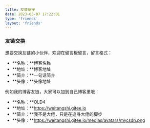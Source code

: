 ```yaml
---
title: 友情链接
date: 2023-03-07 17:22:01
type: 'friends'
layout: 'friends'
---
```


### 友链交换
想要交换友链的小伙伴，欢迎在留言板留言，留言格式：
* **名称：**博客名称
* **地址：**博客地址
* **简介：**一句话简介
* **头像：**头像地址

例如我的博客友链，大家可以加到自己博客里哦：
* **名称：**OLD4
* **地址：**https://weitangshi.gitee.io
* **简介：**我不是大佬，只是在追寻大佬的脚步
* **头像：**https://weitangshi.gitee.io/medias/avatars/mycsdn.png